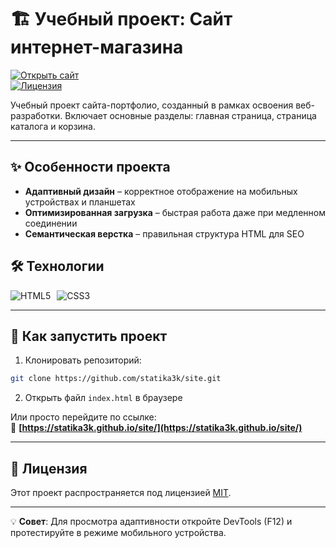 # 🏗️ Учебный проект: Сайт интернет-магазина 

[![Открыть сайт](https://img.shields.io/badge/-Посетить_сайт-181717?style=for-the-badge&logo=github)](https://statika3k.github.io/site/)  
[![Лицензия](https://img.shields.io/badge/license-MIT-blue.svg?style=for-the-badge)](https://choosealicense.com/licenses/mit/)  

Учебный проект сайта-портфолио, созданный в рамках освоения веб-разработки. Включает основные разделы: главная страница, страница каталога и корзина.

---

## ✨ Особенности проекта  

- **Адаптивный дизайн** – корректное отображение на мобильных устройствах и планшетах  
- **Оптимизированная загрузка** – быстрая работа даже при медленном соединении  
- **Семантическая верстка** – правильная структура HTML для SEO  

## 🛠 Технологии  

<div style="display: flex; gap: 10px; flex-wrap: wrap;">
  <img src="https://img.shields.io/badge/HTML5-E34F26?style=for-the-badge&logo=html5&logoColor=white" alt="HTML5">
  <img src="https://img.shields.io/badge/CSS3-1572B6?style=for-the-badge&logo=css3&logoColor=white" alt="CSS3">  
</div>

---

## 🚀 Как запустить проект  

1. Клонировать репозиторий:
```bash
git clone https://github.com/statika3k/site.git
```
2. Открыть файл `index.html` в браузере  

Или просто перейдите по ссылке:  
🔗 **[https://statika3k.github.io/site/](https://statika3k.github.io/site/)**

---

## 📜 Лицензия  

Этот проект распространяется под лицензией [MIT](https://choosealicense.com/licenses/mit/).  

---

💡 **Совет**: Для просмотра адаптивности откройте DevTools (F12) и протестируйте в режиме мобильного устройства.
